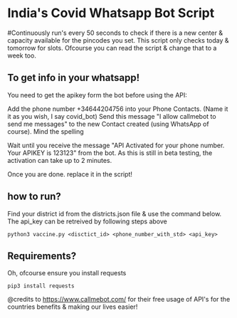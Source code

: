 # India's Covid Whatsapp Bot Script


#Continuously run's every 50 seconds to check if there is a new center & capacity available for the pincodes you set.
This script only checks today & tomorrow for slots. Ofcourse you can read the script & change that to a week too.

## To get info in your whatsapp!

You need to get the apikey form the bot before using the API:

Add the phone number +34644204756 into your Phone Contacts. (Name it it as you wish, I say covid_bot)
Send this message "I allow callmebot to send me messages" to the new Contact created (using WhatsApp of course). Mind the spelling

Wait until you receive the message "API Activated for your phone number. Your APIKEY is 123123" from the bot. As this is still in beta testing, the activation can take up to 2 minutes.

Once you are done. replace it in the script!


## how to run?

Find your district id from the districts.json file & use the command below. The api_key can be retreived by following steps above

```
python3 vaccine.py <disctict_id> <phone_number_with_std> <api_key>
```

## Requirements?

Oh, ofcourse ensure you install requests

```
pip3 install requests
```

@credits to https://www.callmebot.com/ for their free usage of API's for the countries benefits & making our lives easier!
